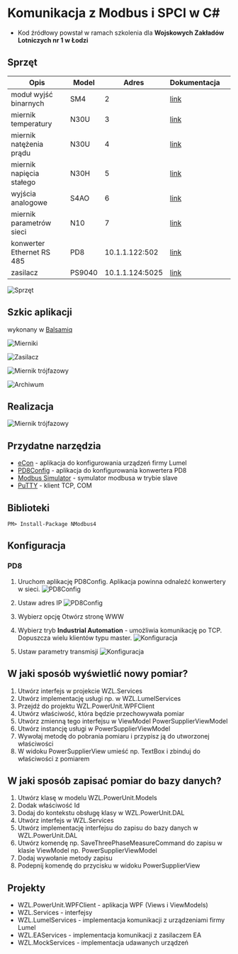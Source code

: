 # Komunikacja z Modbus i SPCI w C#
* Kod źródłowy powstał w ramach szkolenia dla **Wojskowych Zakładów Lotniczych nr 1 w Łodzi**

## Sprzęt
| Opis   | Model   | Adres  | Dokumentacja  |   |
|---|---|---|---|---|
| moduł wyjść binarnych   | SM4  | 2  |  [link](http://www.lumel.com.pl/download/Z2Z4L2x1bWVsL3BsL2RlZmF1bHRfbXVsdGlsaXN0YV9wbGlrb3cudjAvNDA2/sm4_07d_instrukcja_obslugi.pdf)  |   |
| miernik temperatury  | N30U  | 3  | [link](http://www.lumel.com.pl/download/Z2Z4L2x1bWVsL3BsL2RlZmF1bHRfbXVsdGlsaXN0YV9wbGlrb3cudjAvNjE1/n30u07a.pdf)|   |
| miernik natężenia prądu  | N30U  | 4  | [link](http://www.lumel.com.pl/download/Z2Z4L2x1bWVsL3BsL2RlZmF1bHRfbXVsdGlsaXN0YV9wbGlrb3cudjAvNjE1/n30u07a.pdf)  |   |
| miernik napięcia stałego | N30H  | 5  | [link](http://www.lumel.com.pl/download/Z2Z4L2x1bWVsL3BsL2RlZmF1bHRfbXVsdGlsaXN0YV9wbGlrb3cudjAvNjE3/n30h07a.pdf)  |   |
| wyjścia analogowe  | S4AO  | 6  | [link](http://www.lumel.com.pl/download/Z2Z4L2x1bWVsL3BsL2RlZmF1bHRfbXVsdGlsaXN0YV9wbGlrb3cudjAvNzQ4/s4ao07.pdf)  |   |
| miernik parametrów sieci  | N10  | 7  | [link](http://www.lumel.com.pl/download/Z2Z4L2x1bWVsL3BsL2RlZmF1bHRfbXVsdGlsaXN0YV9wbGlrb3cudjAvMzQ0/n10_io_interf_pl_05.01.2010.pdf)  |   |
| konwerter Ethernet RS 485 | PD8  | 10.1.1.122:502  | [link](http://www.lumel.com.pl/download/Z2Z4L2x1bWVsL3BsL2RlZmF1bHRfbXVsdGlsaXN0YV9wbGlrb3cudjAvMzk4/pd807f.pdf)  |   |
| zasilacz | PS9040  | 10.1.1.124:5025  | [link](http://www.elektroautomatik.de/en/interfaces-ifab.html)  |   |


![Sprzęt](https://content.screencast.com/users/Sulmar/folders/Default/media/26572c0d-2b92-4b14-bfed-9e7cc055a05a/DSC_0749.png)

## Szkic aplikacji
wykonany w [Balsamiq](https://balsamiq.com/)

![Mierniki](https://d2qmyw-ch3301.files.1drv.com/y4mwO0dIYFsovrbwZiMdeXT7wAT797Sq93Q-ACoGhkQCTkAPh_R-Tv29inL9fWzycKRN0UTwvlNL1KQbOQUPebYRGtSLQ_oVkZ93nGHrgUSlF4TGBXYns0lZN3Ao3a_k-ZfwgANV5GXcofD0hujqO_KnQZ1LmvZuo-shK1njtdf35drXCKHu3qh0kgXcrJI6_G4DVAzApql5xyWOgghNVS_Gw?width=615&height=400&cropmode=none)

![Zasilacz](https://d2qdyw-ch3301.files.1drv.com/y4m41eFXNzUvEOH9mophBUXXlrK2R5KuRk1n5QTmUxoDW7J3ZPgYcpb-1dsv-tTwFRWduynyUCH_iINhXao34BasKJyQhfA91ejsj_v6Z_ZedZP1oc7V3k9TXwfZn3XFE3ckTLl7nMr01TNcPg3ekCZHS1Xxlrz_YbbNm7Au3ayTr4LHNQfKr5YoX3byOvYPHg8FjzK-qAb8Ke5IGWeMuhPDg?width=615&height=400&cropmode=none)

![Miernik trójfazowy](https://d2qnyw-ch3301.files.1drv.com/y4mZzRIB8ei7D4Vk_PgddBGaZc2jPX0CgKYSi7SFSt9pFaT_tjAko9H-LLOhCG52xj5OcB5l8EY_cTmUZIWtQcfQ5f0q-7ZgAR_ajooIHs7_mZ10orkILlX-W1M5GQRISBkyFh3SV3zmmEP0nFzdjnmBH4g2Et4_Eq2lb1kpRTLv5JvP01TaVfg-jIiT0i1vVqylKS4U5D9AmqypqGhA9rasQ?width=615&height=433&cropmode=none)

![Archiwum](https://d2qcyw-ch3301.files.1drv.com/y4mxoQMutuNkCpn_ujLQ0xhD2OWVa5Y0N8YhxUjyBeE1TYSncn78mj8iHpSGH1oN39kmaDpoPmBKY_4mIX3IlzhrAq9AD2I29d6Xfo-YcWZmbiU5RL90CV74hv2CCHdmn69yJk_HphHQkPura8lJ5vTLSsqqRtnor5ON-PuMvZMnK1ITKdNEqM1hj2mOJkmpwjqJxy5xeSuIHl-2gKGj22bLg?width=615&height=400&cropmode=none)


## Realizacja

![Miernik trójfazowy](https://dmqfyw-ch3301.files.1drv.com/y4maAVQ0XccETDRAHzjMFcUxzCfqWipT2pKv2c3QosAEt8xvAPbLSnRqc1_y9izw3holVcr8_5vl2FPnMUu7CuXBQ4248rqbDpR6o34q4H9IDnuMXe64ea0yzgH49lyZHeE-8zewpKu2vyeh47yZNvT8dIJtCpKjZ3X2EYBs4yG0ACofSi6-JU48rsvtFcyWD7xmgCnM2jM-DamR3Hn2qFjyw?width=792&height=598&cropmode=none)


## Przydatne narzędzia
- [eCon](http://www.lumel.com.pl/en/download/programmer_for_lumel_products/econ/) - aplikacja do konfigurowania urządzeń firmy Lumel 
- [PD8Config](http://www.lumel.com.pl/download/Z2Z4L2x1bWVsL2VuL2RlZmF1bHRfbXVsdGlsaXN0YV9wbGlrb3cudjAvMzQ2/pd8config_install_v2.1.exe.zip) - aplikacja do konfigurowania konwertera PD8
- [Modbus Simulator](http://www.plcsimulator.org/) - symulator modbusa w trybie slave 
- [PuTTY](https://www.chiark.greenend.org.uk/~sgtatham/putty/latest.html) - klient TCP, COM

## Biblioteki
~~~
PM> Install-Package NModbus4
~~~

## Konfiguracja

### PD8
1. Uruchom aplikację PD8Config. Aplikacja powinna odnaleźć konwertery w sieci.
![PD8Config](https://content.screencast.com/users/Sulmar/folders/Jing/media/6ed26d80-38a7-4db4-9f8c-932761de9fbd/2017-05-16_1555.png)

2. Ustaw adres IP
![PD8Config](https://content.screencast.com/users/Sulmar/folders/Jing/media/34e17557-788e-4c02-b9f2-5bcace7795ab/2017-05-16_1612.png)

3. Wybierz opcję Otwórz stronę WWW

4. Wybierz tryb **Industrial Automation** - umożliwia komunikację po TCP. Dopuszcza wielu klientów typu master.
![Konfiguracja](https://content.screencast.com/users/Sulmar/folders/Jing/media/d1ab6149-a0a7-419b-b91c-4356c076538f/2017-05-04_2017.png)

5. Ustaw parametry transmisji
![Konfiguracja](https://content.screencast.com/users/Sulmar/folders/Jing/media/abcfbf61-3ec6-4c0a-b18b-5f431bbe962e/pd8-config.png)





## W jaki sposób wyświetlić nowy pomiar?
1. Utwórz interfejs w projekcie WZL.Services
2. Utwórz implementację usługi np. w WZL.LumelServices
3. Przejdź do projektu WZL.PowerUnit.WPFClient
4. Utwórz właściwość, która będzie przechowywała pomiar
5. Utwórz zmienną tego interfejsu w ViewModel PowerSupplierViewModel
6. Utwórz instancję usługi w PowerSupplierViewModel 
7. Wywołaj metodę do pobrania pomiaru i przypisz ją do utworzonej właściwości
8. W widoku PowerSupplierView umieść np. TextBox i zbinduj do właściwości z pomiarem

## W jaki sposób zapisać pomiar do bazy danych?

1. Utwórz klasę w modelu WZL.PowerUnit.Models
2. Dodak właściwość Id
3. Dodaj do kontekstu obsługę klasy w WZL.PowerUnit.DAL
4. Utwórz interfejs w WZL.Services
5. Utwórz implementację interfejsu do zapisu do bazy danych w WZL.PowerUnit.DAL
6. Utwórz komendę np. SaveThreePhaseMeasureCommand 
do zapisu w klasie ViewModel np. PowerSupplierViewModel 
7. Dodaj wywołanie metody zapisu  
8. Podepnij komendę do przycisku w widoku PowerSupplierView


## Projekty
- WZL.PowerUnit.WPFClient - aplikacja WPF (Views i ViewModels)
- WZL.Services - interfejsy
- WZL.LumelServices - implementacja komunikacji z urządzeniami firmy Lumel
- WZL.EAServices - implementacja komunikacji z zasilaczem EA
- WZL.MockServices - implementacja udawanych urządzeń
